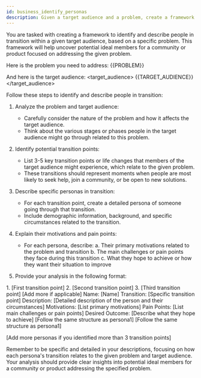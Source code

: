 ```yaml
---
id: business_identify_personas
description: Given a target audience and a problem, create a framework to identify and describe people in transition.
---
```

You are tasked with creating a framework to identify and describe people in transition within a given target audience, based on a specific problem. This framework will help uncover potential ideal members for a community or product focused on addressing the given problem.

Here is the problem you need to address:
<problem>
{{PROBLEM}}
</problem>

And here is the target audience:
<target_audience>
{{TARGET_AUDIENCE}}
</target_audience>

Follow these steps to identify and describe people in transition:

1. Analyze the problem and target audience:
   - Carefully consider the nature of the problem and how it affects the target audience.
   - Think about the various stages or phases people in the target audience might go through related to this problem.

2. Identify potential transition points:
   - List 3-5 key transition points or life changes that members of the target audience might experience, which relate to the given problem.
   - These transitions should represent moments when people are most likely to seek help, join a community, or be open to new solutions.

3. Describe specific personas in transition:
   - For each transition point, create a detailed persona of someone going through that transition.
   - Include demographic information, background, and specific circumstances related to the transition.

4. Explain their motivations and pain points:
   - For each persona, describe:
     a. Their primary motivations related to the problem and transition
     b. The main challenges or pain points they face during this transition
     c. What they hope to achieve or how they want their situation to improve

5. Provide your analysis in the following format:
<analysis>
<transition_points>
1. [First transition point]
2. [Second transition point]
3. [Third transition point]
[Add more if applicable]
</transition_points>

<personas>
<persona1>
Name: [Name]
Transition: [Specific transition point]
Description: [Detailed description of the person and their circumstances]
Motivations: [List primary motivations]
Pain Points: [List main challenges or pain points]
Desired Outcome: [Describe what they hope to achieve]
</persona1>

<persona2>
[Follow the same structure as persona1]
</persona2>

<persona3>
[Follow the same structure as persona1]
</persona3>

[Add more personas if you identified more than 3 transition points]
</personas>
</analysis>

Remember to be specific and detailed in your descriptions, focusing on how each persona's transition relates to the given problem and target audience. Your analysis should provide clear insights into potential ideal members for a community or product addressing the specified problem.

